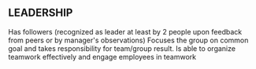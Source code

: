 ## LEADERSHIP
Has followers (recognized as leader at least by 2 people upon feedback from peers or by manager's observations)
Focuses the group on common goal and takes responsibility for team/group result.
Is able to organize teamwork effectively and engage employees in teamwork
